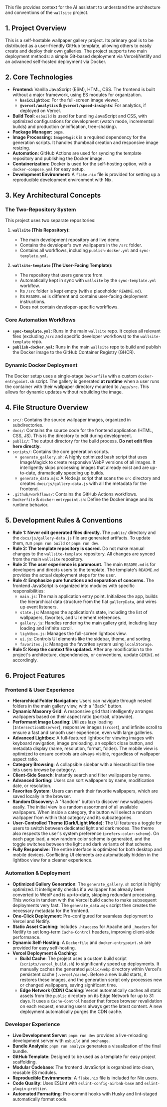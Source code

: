 This file provides context for the AI assistant to understand the architecture and conventions of the `wallsite` project.

## 1. Project Overview

This is a self-hostable wallpaper gallery project. Its primary goal is to be distributed as a user-friendly GitHub template, allowing others to easily create and deploy their own galleries. The project supports two main deployment methods: a simple Git-based deployment via Vercel/Netlify and an advanced self-hosted deployment via Docker.

## 2. Core Technologies

- **Frontend:** Vanilla JavaScript (ESM), HTML, CSS. The frontend is built without a major framework, using ES modules for organization.
    - **`basicLightbox`**: For the full-screen image viewer.
    - **`@vercel/analytics` & `@vercel/speed-insights`**: For analytics, if deployed on Vercel.
- **Build Tool:** `esbuild` is used for bundling JavaScript and CSS, with optimized configurations for development (watch mode, incremental builds) and production (minification, tree-shaking).
- **Package Manager:** `pnpm`.
- **Image Processing:** `ImageMagick` is a required dependency for the generation scripts. It handles thumbnail creation and responsive image resizing.
- **Automation:** GitHub Actions are used for syncing the template repository and publishing the Docker image.
- **Containerization:** Docker is used for the self-hosting option, with a `docker-compose.yml` for easy setup.
- **Development Environment:** A `flake.nix` file is provided for setting up a reproducible development environment with Nix.

## 3. Key Architectural Concepts

### The Two-Repository System

This project uses two separate repositories:

1.  **`wallsite` (This Repository):**
    - The main development repository and live demo.
    - Contains the developer's own wallpapers in the `/src` folder.
    - Contains all workflows, including `publish-docker.yml` and `sync-template.yml`.

2.  **`wallsite-template` (The User-Facing Template):**
    - The repository that users generate from.
    - Automatically kept in sync with `wallsite` by the `sync-template.yml` workflow.
    - Its `/src` folder is kept empty (with a placeholder `README.md`).
    - Its `README.md` is different and contains user-facing deployment instructions.
    - Does not contain developer-specific workflows.

### Core Automation Workflows

- **`sync-template.yml`:** Runs in the main `wallsite` repo. It copies all relevant files (excluding `/src` and specific developer workflows) to the `wallsite-template` repo.
- **`publish-docker.yml`:** Runs in the main `wallsite` repo to build and publish the Docker image to the GitHub Container Registry (GHCR).

### Dynamic Docker Deployment

The Docker setup uses a single-stage `Dockerfile` with a custom `docker-entrypoint.sh` script. The gallery is generated **at runtime** when a user runs the container with their wallpaper directory mounted to `/app/src`. This allows for dynamic updates without rebuilding the image.

## 4. File Structure Overview

- `src/`: Contains the source wallpaper images, organized in subdirectories.
- `docs/`: Contains the source code for the frontend application (HTML, CSS, JS). This is the directory to edit during development.
- `public/`: The output directory for the build process. **Do not edit files here directly.**
- `scripts/`: Contains the core generation scripts.
    - `generate_gallery.sh`: A highly optimized bash script that uses ImageMagick to create responsive WebP versions of all images. It intelligently skips processing images that already exist and are up-to-date, dramatically speeding up builds.
    - `generate_data.mjs`: A Node.js script that scans the `src` directory and creates `docs/js/gallery-data.js` with all the metadata for the frontend.
- `.github/workflows/`: Contains the GitHub Actions workflows.
- `Dockerfile` & `docker-entrypoint.sh`: Define the Docker image and its runtime behavior.

## 5. Development Rules & Conventions

- **Rule 1: Never edit generated files directly.** The `public/` directory and the `docs/js/gallery-data.js` file are generated artifacts. To update them, run `pnpm run build` or `pnpm run dev`.
- **Rule 2: The template repository is sacred.** Do not make manual changes to the `wallsite-template` repository. All changes are synced from the main `wallsite` repository.
- **Rule 3: The user experience is paramount.** The main `README.md` is for developers and directs users to the template. The template's `README.md` provides the actual deployment steps for the user.
- **Rule 4: Emphasize pure functions and separation of concerns.** The frontend JavaScript is organized into modules with specific responsibilities:
    - `main.js`: The main application entry point. Initializes the app, builds the hierarchical data structure from the flat `galleryData`, and wires up event listeners.
    - `state.js`: Manages the application's state, including the list of wallpapers, favorites, and UI element references.
    - `gallery.js`: Handles rendering the main gallery grid, including lazy loading and infinite scroll.
    - `lightbox.js`: Manages the full-screen lightbox view.
    - `ui.js`: Controls UI elements like the sidebar, theme, and sorting.
    - `favorites.js`: Manages the favorites system using `localStorage`.
- **Rule 5: Keep the context file updated.** After any modification to the project's architecture, dependencies, or conventions, update `GEMINI.md` accordingly.

## 6. Project Features

### Frontend & User Experience

- **Hierarchical Folder Navigation**: Users can navigate through nested folders in the main gallery view, with a "Back" button.
- **Dynamic Masonry Grid**: A responsive grid that intelligently arranges wallpapers based on their aspect ratio (portrait, ultrawide).
- **Performant Image Loading**: Utilizes lazy loading (`IntersectionObserver`), responsive images (`srcset`), and infinite scroll to ensure a fast and smooth user experience, even with large galleries.
- **Advanced Lightbox**: A full-featured lightbox for viewing images with keyboard navigation, image preloading, an explicit close button, and metadata display (name, resolution, format, folder). The mobile view is optimized to ensure controls are always visible, regardless of wallpaper aspect ratio.
- **Category Browsing**: A collapsible sidebar with a hierarchical file tree lets users browse by category.
- **Client-Side Search**: Instantly search and filter wallpapers by name.
- **Advanced Sorting**: Users can sort wallpapers by name, modification date, or resolution.
- **Favorites System**: Users can mark their favorite wallpapers, which are saved locally in the browser.
- **Random Discovery**: A "Random" button to discover new wallpapers easily. The initial view is a random assortment of all available wallpapers. When inside a category, the button will select a random wallpaper from within that category and its subcategories.
- **User-Controlled Theme (Dark/Light Mode)**: The UI features a toggle for users to switch between dedicated light and dark modes. The theme also respects the user's system preference (`prefers-color-scheme`). On each page load, a new random color scheme is generated, and the toggle switches between the light and dark variants of that scheme.
- **Fully Responsive**: The entire interface is optimized for both desktop and mobile devices. Conflicting UI elements are automatically hidden in the lightbox view for a cleaner experience.

### Automation & Deployment

- **Optimized Gallery Generation**: The `generate_gallery.sh` script is highly optimized. It intelligently checks if a wallpaper has already been converted to WebP and is up-to-date, skipping redundant processing. This works in tandem with the Vercel build cache to make subsequent deployments very fast. The `generate_data.mjs` script then creates the necessary metadata for the frontend.
- **One-Click Deployment**: Pre-configured for seamless deployment to Vercel and Netlify.
- **Static Asset Caching**: Includes `.htaccess` for Apache and `_headers` for Netlify to set long-term `Cache-Control` headers, improving client-side performance.
- **Dynamic Self-Hosting**: A `Dockerfile` and `docker-entrypoint.sh` are provided for easy self-hosting.
- **Vercel Deployment & Caching**:
    - **Build Cache**: The project uses a custom build script (`scripts/vercel_build.sh`) to significantly speed up deployments. It manually caches the generated `public/webp` directory within Vercel's persistent cache (`.vercel/cache`). Before a new build starts, it restores these images, and the generation script only processes new or changed wallpapers, saving significant time.
    - **Edge Network (CDN) Caching**: Vercel automatically caches all static assets from the `public` directory on its Edge Network for up to 31 days. It uses a `Cache-Control` header that forces browser revalidation on each request, ensuring users always get the latest content. A new deployment automatically purges the CDN cache.

### Developer Experience

- **Live Development Server**: `pnpm run dev` provides a live-reloading development server with `esbuild` and `onchange`.
- **Bundle Analysis**: `pnpm run analyze` generates a visualization of the final bundle.
- **GitHub Template**: Designed to be used as a template for easy project scaffolding.
- **Modular Codebase**: The frontend JavaScript is organized into clean, reusable ES modules.
- **Reproducible Environments**: A `flake.nix` file is included for Nix users.
- **Code Quality**: Uses ESLint with `eslint-config-airbnb-base` and `eslint-plugin-prettier`.
- **Automated Formatting**: Pre-commit hooks with Husky and lint-staged automatically format code.
